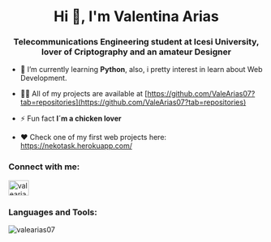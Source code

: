 <h1 align="center">Hi 👋, I'm Valentina Arias</h1>
<h3 align="center">Telecommunications Engineering student at Icesi University, lover of Criptography and an amateur Designer </h3>

- 🌱 I’m currently learning **Python**, also, i pretty interest in learn about Web Development.

- 👨‍💻 All of my projects are available at [https://github.com/ValeArias07?tab=repositories](https://github.com/ValeArias07?tab=repositories)

- ⚡ Fun fact **I´m a chicken lover**

- ❤️ Check one of my first web projects here: https://nekotask.herokuapp.com/

<h3 align="left">Connect with me:</h3>
<p align="left">
<a href="https://instagram.com/valearias0618" target="blank"><img align="center" src="https://cdn.jsdelivr.net/npm/simple-icons@3.0.1/icons/instagram.svg" alt="valearias0618" height="30" width="40" /></a>
</p>

<h3 align="left">Languages and Tools:</h3>


<p><img align="center" src="https://github-readme-stats.vercel.app/api/top-langs?username=valearias07&show_icons=true&locale=en&layout=compact" alt="valearias07" /></p>

